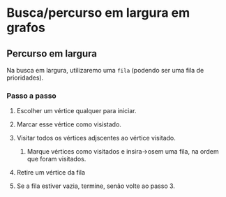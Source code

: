 # Busca/percurso em largura em grafos

## Percurso em largura

Na busca em largura, utilizaremo uma `fila` (podendo ser uma fila de prioridades).

### Passo a passo

1. Escolher um vértice qualquer para iniciar.

2. Marcar esse vértice como visistado.

3. Visitar todos os vértices adjscentes ao vértice visitado.

    1. Marque vértices como visitados e insira->osem uma fila, na ordem que foram visitados.

4. Retire um vértice da fila

5. Se a fila estiver vazia, termine, senão volte ao passo 3.

<!-- 





Exemplo:

0   

`1`   ->   **6**   ->   **2**

2   ->   5   ->   3   ->   1   ->   6

3   ->   6   ->   5   ->   4   ->   2

4   ->   5   ->   3

5   ->   6   ->   4   ->   3   ->   2

6   ->   5   ->   3   ->   2   ->   1


Fila atual: 1->6->2

***
***

Próximo passo:

0   

`1`   ->   **6**   ->   **2**

2   ->   5   ->   3   ->   1   ->   6

3   ->   6   ->   5   ->   4   ->   2

4   ->   5   ->   3

5   ->   6   ->   4   ->   3   ->   2

6   ->   5   ->   3   ->   2   ->   1


Fila atual: 1->6->2

***
***

-->